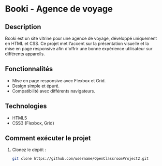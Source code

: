 # Booki - Agence de voyage

## Description
Booki est un site vitrine pour une agence de voyage, développé uniquement en HTML et CSS. Ce projet met l'accent sur la présentation visuelle et la mise en page responsive afin d'offrir une bonne expérience utilisateur sur différents appareils.

## Fonctionnalités
- Mise en page responsive avec Flexbox et Grid.
- Design simple et épuré.
- Compatibilité avec différents navigateurs.

## Technologies
- HTML5
- CSS3 (Flexbox, Grid)

## Comment exécuter le projet
1. Clonez le dépôt :  
   ```bash
   git clone https://github.com/username/OpenClassroomProject2.git
